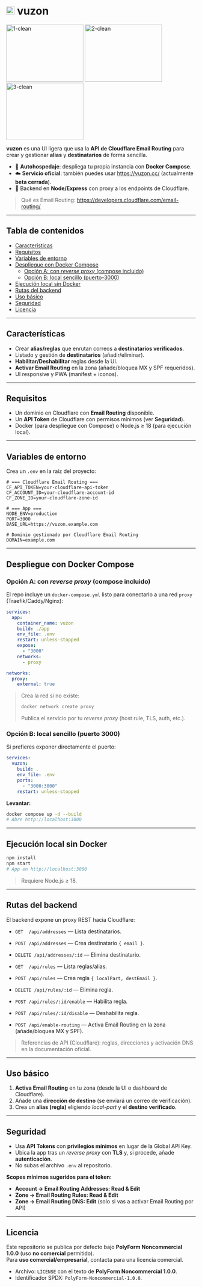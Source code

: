 # <img width="22" height="22" alt="maskable-192" src="https://github.com/user-attachments/assets/5a806de1-f7a2-4f56-863c-91a5b6e1b89a" /> vuzon

<img width="205" height="152" alt="1-clean" src="https://github.com/user-attachments/assets/16fff53a-075e-4316-85ae-6ef7cf0fc0f3" />

<img width="205" height="152" alt="2-clean" src="https://github.com/user-attachments/assets/3ce48068-8db5-47a2-87cb-83791ca2d5bc" />

<img width="205" height="152" alt="3-clean" src="https://github.com/user-attachments/assets/2576cc6e-f137-4436-9a4a-0857329d9ee7" />


**vuzon** es una UI ligera que usa la **API de Cloudflare Email Routing** para crear y gestionar **alias** y **destinatarios** de forma sencilla.

- 🚀 **Autohospedaje**: despliega tu propia instancia con **Docker Compose**.
- ☁️ **Servicio oficial**: también puedes usar https://vuzon.cc/ (actualmente **beta cerrada**).
- 🧩 Backend en **Node/Express** con proxy a los endpoints de Cloudflare.

> Qué es Email Routing: https://developers.cloudflare.com/email-routing/

---

## Tabla de contenidos
- [Características](#características)
- [Requisitos](#requisitos)
- [Variables de entorno](#variables-de-entorno)
- [Despliegue con Docker Compose](#despliegue-con-docker-compose)
  - [Opción A: con *reverse proxy* (compose incluido)](#opción-a-con-reverse-proxy-compose-incluido)
  - [Opción B: local sencillo (puerto-3000)](#opción-b-local-sencillo-puerto-3000)
- [Ejecución local sin Docker](#ejecución-local-sin-docker)
- [Rutas del backend](#rutas-del-backend)
- [Uso básico](#uso-básico)
- [Seguridad](#seguridad)
- [Licencia](#licencia)

---

## Características
- Crear **alias/reglas** que enrutan correos a **destinatarios verificados**.
- Listado y gestión de **destinatarios** (añadir/eliminar).
- **Habilitar/Deshabilitar** reglas desde la UI.
- **Activar Email Routing** en la zona (añade/bloquea MX y SPF requeridos).
- UI responsive y PWA (manifest + iconos).

---

## Requisitos
- Un dominio en Cloudflare con **Email Routing** disponible.
- Un **API Token** de Cloudflare con permisos mínimos (ver **Seguridad**).
- Docker (para despliegue con Compose) o Node.js ≥ 18 (para ejecución local).

---

## Variables de entorno

Crea un `.env` en la raíz del proyecto:

```env
# === Cloudflare Email Routing ===
CF_API_TOKEN=your-cloudflare-api-token
CF_ACCOUNT_ID=your-cloudflare-account-id
CF_ZONE_ID=your-cloudflare-zone-id

# === App ===
NODE_ENV=production
PORT=3000
BASE_URL=https://vuzon.example.com

# Dominio gestionado por Cloudflare Email Routing
DOMAIN=example.com
```

---

## Despliegue con Docker Compose

### Opción A: con *reverse proxy* (compose incluido)

El repo incluye un `docker-compose.yml` listo para conectarlo a una red `proxy` (Traefik/Caddy/Nginx):

```yaml
services:
  app:
    container_name: vuzon
    build: ./app
    env_file: .env
    restart: unless-stopped
    expose:
      - "3000"
    networks:
      - proxy

networks:
  proxy:
    external: true
```

> Crea la red si no existe:
>
> ```bash
> docker network create proxy
> ```
>
> Publica el servicio por tu *reverse proxy* (host rule, TLS, auth, etc.).

### Opción B: local sencillo (puerto 3000)

Si prefieres exponer directamente el puerto:

```yaml
services:
  vuzon:
    build: .
    env_file: .env
    ports:
      - "3000:3000"
    restart: unless-stopped
```

**Levantar:**

```bash
docker compose up -d --build
# Abre http://localhost:3000
```

---

## Ejecución local sin Docker

```bash
npm install
npm start
# App en http://localhost:3000
```

> Requiere Node.js ≥ 18.

---

## Rutas del backend

El backend expone un proxy REST hacia Cloudflare:

- `GET  /api/addresses` — Lista destinatarios.
- `POST /api/addresses` — Crea destinatario `{ email }`.
- `DELETE /api/addresses/:id` — Elimina destinatario.

- `GET  /api/rules` — Lista reglas/alias.
- `POST /api/rules` — Crea regla `{ localPart, destEmail }`.
- `DELETE /api/rules/:id` — Elimina regla.
- `POST /api/rules/:id/enable` — Habilita regla.
- `POST /api/rules/:id/disable` — Deshabilita regla.

- `POST /api/enable-routing` — Activa Email Routing en la zona (añade/bloquea MX y SPF).

> Referencias de API (Cloudflare): reglas, direcciones y activación DNS en la documentación oficial.

---

## Uso básico

1. **Activa Email Routing** en tu zona (desde la UI o dashboard de Cloudflare).  
2. Añade una **dirección de destino** (se enviará un correo de verificación).  
3. Crea un **alias (regla)** eligiendo *local-part* y el **destino verificado**.

---

## Seguridad

- Usa **API Tokens** con **privilegios mínimos** en lugar de la Global API Key.
- Ubica la app tras un *reverse proxy* con **TLS** y, si procede, añade **autenticación**.
- No subas el archivo `.env` al repositorio.

**Scopes mínimos sugeridos para el token:**
- **Account → Email Routing Addresses: Read & Edit**
- **Zone → Email Routing Rules: Read & Edit**
- **Zone → Email Routing DNS: Edit** (solo si vas a activar Email Routing por API)

---

## Licencia

Este repositorio se publica por defecto bajo **PolyForm Noncommercial 1.0.0** (uso **no comercial** permitido).  
Para **uso comercial/empresarial**, contacta para una licencia comercial.

- Archivo: `LICENSE` con el texto de **PolyForm Noncommercial 1.0.0**.  
- Identificador SPDX: `PolyForm-Noncommercial-1.0.0`.
